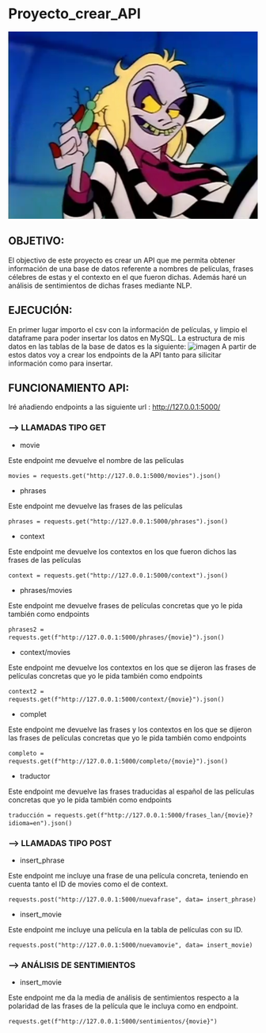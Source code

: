 # Proyecto_crear_API
![imagen](imagen.png)

## OBJETIVO: 
El objectivo de este proyecto es crear un API que me permita obtener información de una base de datos referente a nombres de películas, frases célebres de estas y el contexto en el que fueron dichas. Además haré un análisis de sentimientos de dichas frases mediante NLP.

## EJECUCIÓN:
En primer lugar importo el csv con la información de películas, y limpio el dataframe para poder insertar los datos en MySQL. La estructura de mis datos en las tablas de la base de datos es la siguiente:
![imagen](https://github.com/Beapsp/Proyecto_crear_API/blob/main/diagrama.JPG)
A partir de estos datos voy a crear los endpoints de la API tanto para silicitar información como para insertar.

## FUNCIONAMIENTO API:
Iré añadiendo endpoints a las siguiente url : http://127.0.0.1:5000/

### --> LLAMADAS TIPO GET
 - movie

 Este endpoint me devuelve el nombre de las películas  
 ```
 movies = requests.get("http://127.0.0.1:5000/movies").json()
```
 - phrases

 Este endpoint me devuelve las frases de las películas  
 ```
 phrases = requests.get("http://127.0.0.1:5000/phrases").json()
```
 
 - context

 Este endpoint me devuelve los contextos en los que fueron dichos las frases de las películas  
 ```
 context = requests.get("http://127.0.0.1:5000/context").json()
```

 - phrases/movies

 Este endpoint me devuelve frases de películas concretas que yo le pida también como endpoints  
 ```
 phrases2 = requests.get(f"http://127.0.0.1:5000/phrases/{movie}").json()
```

 - context/movies

 Este endpoint me devuelve los contextos en los que se dijeron las frases de películas concretas que yo le pida también como endpoints  
 ```
context2 = requests.get(f"http://127.0.0.1:5000/context/{movie}").json()  
```

 - complet

 Este endpoint me devuelve las frases y los contextos en los que se dijeron las frases de películas concretas que yo le pida también como endpoints  
 ```
completo = requests.get(f"http://127.0.0.1:5000/completo/{movie}").json()  
```

- traductor

 Este endpoint me devuelve las frases traducidas al español de las películas concretas que yo le pida también como endpoints  
 ```
traducción = requests.get(f"http://127.0.0.1:5000/frases_lan/{movie}?idioma=en").json()   
```

### --> LLAMADAS TIPO POST

- insert_phrase

 Este endpoint me incluye una frase de una película concreta, teniendo en cuenta tanto el ID de movies como el de context.  
 ```
requests.post("http://127.0.0.1:5000/nuevafrase", data= insert_phrase)  
```

- insert_movie

 Este endpoint me incluye una película en la tabla de películas con su ID. 
 ```
requests.post("http://127.0.0.1:5000/nuevamovie", data= insert_movie)  
```

### --> ANÁLISIS DE SENTIMIENTOS

- insert_movie

 Este endpoint me da la media de análisis de sentimientos respecto a la polaridad de las frases de la película que le incluya como en endpoint. 
 ```
requests.get(f"http://127.0.0.1:5000/sentimientos/{movie}") 
```
